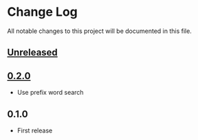# Change Log
All notable changes to this project will be documented in this file.

## [Unreleased]

## [0.2.0]
* Use prefix word search

## 0.1.0
* First release

[Unreleased]: https://github.com/eb4j/ebviewer/compare/v0.2.0...HEAD
[0.2.0]: https://github.com/eb4j/ebviewer/compare/v0.1.0...v0.2.0
